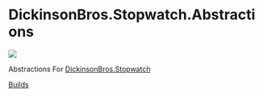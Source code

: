 # DickinsonBros.Stopwatch.Abstractions
<a href="https://www.nuget.org/packages/DickinsonBros.Stopwatch.Abstractions/">
    <img src="https://img.shields.io/nuget/v/DickinsonBros.Stopwatch.Abstractions">
</a>

Abstractions For <a href="https://github.com/msdickinson/DickinsonBros.Encryption">DickinsonBros.Stopwatch </a>

<a href="https://dev.azure.com/marksamdickinson/DickinsonBros/_build?definitionScope=%5CDickinsonBros.Stopwatch.Abstractions">Builds</a>
